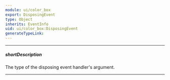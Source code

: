 ```yaml
---
module: ui/color_box
export: DisposingEvent
type: Object
inherits: EventInfo
uid: ui/color_box:DisposingEvent
generateTypeLink: 
---
```

---
##### shortDescription
The type of the disposing event handler's argument.

---
<!-- Description goes here -->